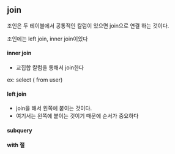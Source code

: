 ## join 

조인은 두 테이블에서 공통적인 칼럼이 있으면 join으로 연결 하는 것이다.

조인에는 left join, inner join이있다


#### inner join
- 교집합 칼럼을 통해서 join한다 

ex:
select ( from user)



#### left join
- join을 해서 왼쪽에 붙이는 것이다.
- 여기서는 왼쪽에 붙이는 것이기 때문에 순서가 중요하다 



#### subquery 



#### with 절 



